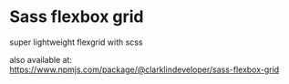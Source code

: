 # Sass flexbox grid

super lightweight flexgrid with scss

also available at: https://www.npmjs.com/package/@clarklindeveloper/sass-flexbox-grid
